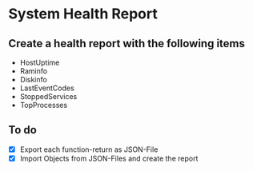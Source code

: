 # System Health Report

[CSS w3schools]: https://www.w3schools.com/css/css_align.asp "w3schools.com - THE WORLD'S LARGEST WEB DEVELOPER SITE"
[Chart Types]: https://msdn.microsoft.com/en-us/library/dd489233.aspx "Microsoft Developper Network"

## Create a health report with the following items  

- HostUptime
- Raminfo
- Diskinfo
- LastEventCodes
- StoppedServices
- TopProcesses

## To do

- [x] Export each function-return as JSON-File   
- [x] Import Objects from JSON-Files and create the report   
